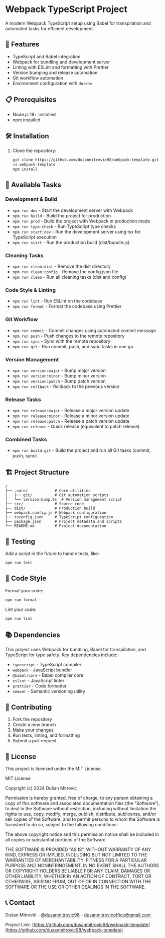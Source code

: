 # Webpack TypeScript Project

A modern Webpack TypeScript setup using Babel for transpilation and automated tasks for efficient development.

## 🚀 Features

- TypeScript and Babel integration
- Webpack for bundling and development server
- Linting with ESLint and formatting with Prettier
- Version bumping and release automation
- Git workflow automation
- Environment configuration with `dotenv`

## 📋 Prerequisites

- Node.js 18+ installed
- npm installed

## 🛠️ Installation

1. Clone the repository:
   ```bash
   git clone https://github.com/dusanmitrovic98/webpack-template.git
   cd webpack-template
   npm install
   ```

## 🔧 Available Tasks

### Development & Build

- `npm run dev` - Start the development server with Webpack
- `npm run build` - Build the project for production
- `npm run prod` - Build the project with Webpack in production mode
- `npm run type-check` - Run TypeScript type checks
- `npm run start:dev` - Run the development server using tsx for TypeScript execution
- `npm run start` - Run the production build (dist/bundle.js)

### Cleaning Tasks

- `npm run clean:dist` - Remove the dist directory
- `npm run clean:config` - Remove the config.json file
- `npm run clean` - Run all cleaning tasks (dist and config)

### Code Style & Linting

- `npm run lint` - Run ESLint on the codebase
- `npm run format` - Format the codebase using Prettier

### Git Workflow

- `npm run commit` - Commit changes using automated commit message
- `npm run push` - Push changes to the remote repository
- `npm run sync` - Sync with the remote repository
- `npm run git` - Run commit, push, and sync tasks in one go

### Version Management

- `npm run version:major` - Bump major version
- `npm run version:minor` - Bump minor version
- `npm run version:patch` - Bump patch version
- `npm run rollback` - Rollback to the previous version

### Release Tasks

- `npm run release:major` - Release a major version update
- `npm run release:minor` - Release a minor version update
- `npm run release:patch` - Release a patch version update
- `npm run release` - Quick release (equivalent to patch release)

### Combined Tasks

- `npm run build:git` - Build the project and run all Git tasks (commit, push, sync)

## 🏗️ Project Structure

```
/
├── .core/            # Core utilities
│   ├── git/          # Git automation scripts
│   └── version-bump.ts  # Version management script
├── src/              # Source code
├── dist/             # Production build
├── webpack.config.js # Webpack configuration
├── tsconfig.json     # TypeScript configuration
├── package.json      # Project metadata and scripts
└── README.md         # Project documentation
```

## 🧪 Testing

Add a script in the future to handle tests, like:
```bash
npm run test
```

## 📝 Code Style

Format your code:
```bash
npm run format
```

Lint your code:
```bash
npm run lint
```

## 📚 Dependencies

This project uses Webpack for bundling, Babel for transpilation, and TypeScript for type safety. Key dependencies include:

- `typescript` - TypeScript compiler
- `webpack` - JavaScript bundler
- `@babel/core` - Babel compiler core
- `eslint` - JavaScript linter
- `prettier` - Code formatter
- `semver` - Semantic versioning utility

## 🤝 Contributing

1. Fork the repository
2. Create a new branch
3. Make your changes
4. Run tests, linting, and formatting
5. Submit a pull request

## 📄 License

This project is licensed under the MIT License.

MIT License

Copyright (c) 2024 Dušan Mitrović

Permission is hereby granted, free of charge, to any person obtaining a copy
of this software and associated documentation files (the "Software"), to deal
in the Software without restriction, including without limitation the rights
to use, copy, modify, merge, publish, distribute, sublicense, and/or sell
copies of the Software, and to permit persons to whom the Software is
furnished to do so, subject to the following conditions:

The above copyright notice and this permission notice shall be included in all
copies or substantial portions of the Software.

THE SOFTWARE IS PROVIDED "AS IS", WITHOUT WARRANTY OF ANY KIND, EXPRESS OR
IMPLIED, INCLUDING BUT NOT LIMITED TO THE WARRANTIES OF MERCHANTABILITY,
FITNESS FOR A PARTICULAR PURPOSE AND NONINFRINGEMENT. IN NO EVENT SHALL THE
AUTHORS OR COPYRIGHT HOLDERS BE LIABLE FOR ANY CLAIM, DAMAGES OR OTHER
LIABILITY, WHETHER IN AN ACTION OF CONTRACT, TORT OR OTHERWISE, ARISING FROM,
OUT OF OR IN CONNECTION WITH THE SOFTWARE OR THE USE OR OTHER DEALINGS IN THE
SOFTWARE.

## 📞 Contact

Dušan Mitrović - [@dusanmitrovic98](https://twitter.com/dusanmitrovic98) - dusanmitrovicoffice@gmail.com

Project Link: [https://github.com/dusanmitrovic98/webpack-template](https://github.com/dusanmitrovic98/webpack-template)
